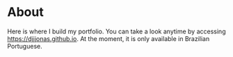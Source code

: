 # About

Here is where I build my portfolio. You can take a look anytime by accessing https://djjjonas.github.io.
At the moment, it is only available in Brazilian Portuguese.